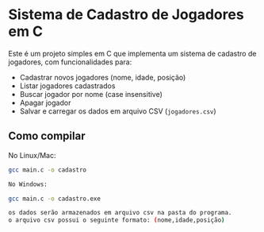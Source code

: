 # Sistema de Cadastro de Jogadores em C

Este é um projeto simples em C que implementa um sistema de cadastro de jogadores, com funcionalidades para:

- Cadastrar novos jogadores (nome, idade, posição)
- Listar jogadores cadastrados
- Buscar jogador por nome (case insensitive)
- Apagar jogador
- Salvar e carregar os dados em arquivo CSV (`jogadores.csv`)


## Como compilar

No Linux/Mac:

```bash
gcc main.c -o cadastro

No Windows:

gcc main.c -o cadastro.exe

os dados serão armazenados em arquivo csv na pasta do programa.
o arquivo csv possui o seguinte formato: (nome,idade,posição)
